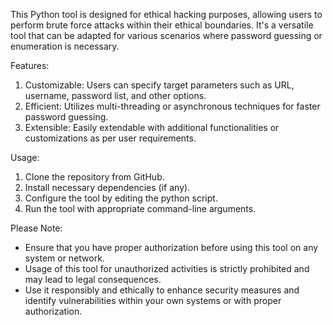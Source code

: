 
This Python tool is designed for ethical hacking purposes, allowing users to perform brute force attacks within their ethical boundaries. It's a versatile tool that can be adapted for various scenarios where password guessing or enumeration is necessary.

Features:
1. Customizable: Users can specify target parameters such as URL, username, password list, and other options.
2. Efficient: Utilizes multi-threading or asynchronous techniques for faster password guessing.
3. Extensible: Easily extendable with additional functionalities or customizations as per user requirements.

Usage:
1. Clone the repository from GitHub.
2. Install necessary dependencies (if any).
3. Configure the tool by editing the python script.
4. Run the tool with appropriate command-line arguments.

Please Note:
- Ensure that you have proper authorization before using this tool on any system or network.
- Usage of this tool for unauthorized activities is strictly prohibited and may lead to legal consequences.
- Use it responsibly and ethically to enhance security measures and identify vulnerabilities within your own systems or with proper authorization.
